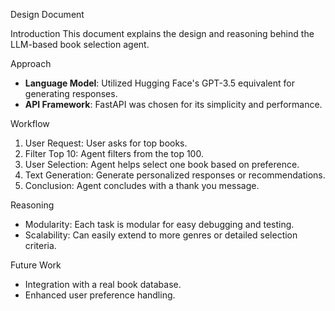 Design Document

Introduction
This document explains the design and reasoning behind the LLM-based book selection agent.

Approach
- **Language Model**: Utilized Hugging Face's GPT-3.5 equivalent for generating responses.
- **API Framework**: FastAPI was chosen for its simplicity and performance.

Workflow
1. User Request: User asks for top books.
2. Filter Top 10: Agent filters from the top 100.
3. User Selection: Agent helps select one book based on preference.
4. Text Generation: Generate personalized responses or recommendations.
5. Conclusion: Agent concludes with a thank you message.

Reasoning
- Modularity: Each task is modular for easy debugging and testing.
- Scalability: Can easily extend to more genres or detailed selection criteria.

Future Work
- Integration with a real book database.
- Enhanced user preference handling.
